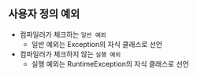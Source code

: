## 사용자 정의 예외
- 컴파일러가 체크하는 `일반 예외`
    - 일반 예외는 Exception의 자식 클래스로 선언
- 컴파일러가 체크하지 않는 `실행 예외`
    - 실행 예외는 RuntimeException의 자식 클래스로 선언